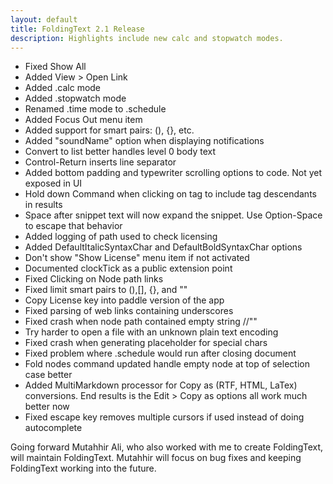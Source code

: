 ```yaml
---
layout: default
title: FoldingText 2.1 Release
description: Highlights include new calc and stopwatch modes.
---
```


- Fixed Show All
- Added View > Open Link
- Added .calc mode
- Added .stopwatch mode
- Renamed .time mode to .schedule
- Added Focus Out menu item
- Added support for smart pairs: (), {}, etc.
- Added "soundName" option when displaying notifications
- Convert to list better handles level 0 body text
- Control-Return inserts line separator
- Added bottom padding and typewriter scrolling options to code. Not yet exposed in UI
- Hold down Command when clicking on tag to include tag descendants in results
- Space after snippet text will now expand the snippet. Use Option-Space to escape that behavior
- Added logging of path used to check licensing
- Added DefaultItalicSyntaxChar and DefaultBoldSyntaxChar options
- Don't show "Show License" menu item if not activated
- Documented clockTick as a public extension point
- Fixed Clicking on Node path links
- Fixed limit smart pairs to (),[], {}, and ""
- Copy License key into paddle version of the app
- Fixed parsing of web links containing underscores
- Fixed crash when node path contained empty string //""
- Try harder to open a file with an unknown plain text encoding
- Fixed crash when generating placeholder for special chars
- Fixed problem where .schedule would run after closing document
- Fold nodes command updated handle empty node at top of selection case better
- Added MultiMarkdown processor for Copy as (RTF, HTML, LaTex) conversions. End results is the Edit > Copy as options all work much better now
- Fixed escape key removes multiple cursors if used instead of doing autocomplete

Going forward Mutahhir Ali, who also worked with me to create FoldingText, will maintain FoldingText. Mutahhir will focus on bug fixes and keeping FoldingText working into the future.